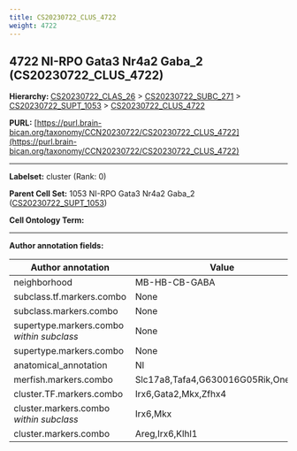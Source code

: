 ```yaml
---
title: CS20230722_CLUS_4722
weight: 4722
---
```

## 4722 NI-RPO Gata3 Nr4a2 Gaba_2 (CS20230722_CLUS_4722)
<b>Hierarchy: </b>
[CS20230722_CLAS_26](../CS20230722_CLAS_26) >
[CS20230722_SUBC_271](../CS20230722_SUBC_271) >
[CS20230722_SUPT_1053](../CS20230722_SUPT_1053) >
[CS20230722_CLUS_4722](../CS20230722_CLUS_4722)

**PURL:** [https://purl.brain-bican.org/taxonomy/CCN20230722/CS20230722_CLUS_4722](https://purl.brain-bican.org/taxonomy/CCN20230722/CS20230722_CLUS_4722)

---


**Labelset:** cluster (Rank: 0)

**Parent Cell Set:** 1053 NI-RPO Gata3 Nr4a2 Gaba_2 ([CS20230722_SUPT_1053](../CS20230722_SUPT_1053))



**Cell Ontology Term:** 

[MARKER GENES.]: #


---

[TRANSFERRED ANNOTATIONS.]: #


[AUTHOR ANNOTATION FIELDS.]: #


**Author annotation fields:**

| Author annotation | Value |
|-------------------|-------|
|neighborhood|MB-HB-CB-GABA|
|subclass.tf.markers.combo|None|
|subclass.markers.combo|None|
|supertype.markers.combo _within subclass_|None|
|supertype.markers.combo|None|
|anatomical_annotation|NI|
|merfish.markers.combo|Slc17a8,Tafa4,G630016G05Rik,Onecut2|
|cluster.TF.markers.combo|Irx6,Gata2,Mkx,Zfhx4|
|cluster.markers.combo _within subclass_|Irx6,Mkx|
|cluster.markers.combo|Areg,Irx6,Klhl1|
